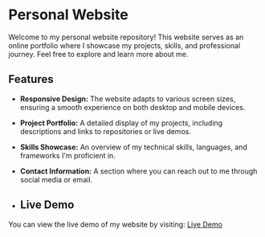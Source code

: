 # Personal Website

Welcome to my personal website repository! This website serves as an online portfolio where I showcase my projects, skills, and professional journey. Feel free to explore and learn more about me.

## Features

- **Responsive Design:** The website adapts to various screen sizes, ensuring a smooth experience on both desktop and mobile devices.
- **Project Portfolio:** A detailed display of my projects, including descriptions and links to repositories or live demos.
- **Skills Showcase:** An overview of my technical skills, languages, and frameworks I'm proficient in.
- **Contact Information:** A section where you can reach out to me through social media or email.

- ## Live Demo

You can view the live demo of my website by visiting: [Live Demo](https://rishipandey2.github.io/Personal-Website/)


